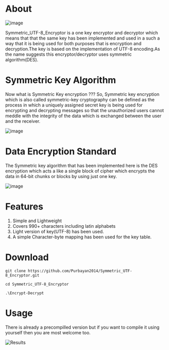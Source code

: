 # About 

![image](https://user-images.githubusercontent.com/90950629/150280177-d97cf2ed-28e2-4032-b51e-c24ac2974bd7.png)

Symmetric_UTF-8_Encryptor is a one key encryptor and decryptor which means that that the same key has been implemented and used in a such a way that it is being used for both purposes that is encryption and decryption.The key is based on the implementation of UTF-8 encoding.As the name suggests this encryptor/decryptor uses symmetric algorithm(DES).

# Symmetric Key Algorithm

Now what is Symmetric Key encryption ??? So, Symmetric key encryption which is also called symmetric-key cryptography can be defined as the process in which a uniquely assigned secret key is being used for encrypting and decrypting messages so that the unauthorized users cannot meddle with the integrity of the data which is exchanged between the user and the receiver.

![image](https://user-images.githubusercontent.com/90950629/150281620-b58a4332-a41a-422b-8030-bb59fa7ccd6b.png)

# Data Encryption Standard

The Symmetric key algorithm that has been implemented here is the DES encryption which acts a like a single block of cipher which encrypts the data in 64-bit chunks or blocks by using just one key.

![image](https://user-images.githubusercontent.com/90950629/150282197-c28d0d70-c04f-4748-a86f-b216bba4ecce.png)

# Features

1. Simple and Lightweight
2. Covers 990+ characters including latin alphabets
3. Light version of key(UTF-8) has been used.
4. A simple Character-byte mapping has been used for the key table.

# Download

`git clone https://github.com/Purbayan2014/Symmetric_UTF-8_Encryptor.git`

`cd Symmetric_UTF-8_Encryptor`

`.\Encrypt-Decrypt`

# Usage 

There is already a precompilled version but if you want to compile it using yourself then you are most welcome too.


![Results](https://user-images.githubusercontent.com/90950629/150283604-678de93b-87ef-4894-8afc-89e8d27ff31d.jpg)


